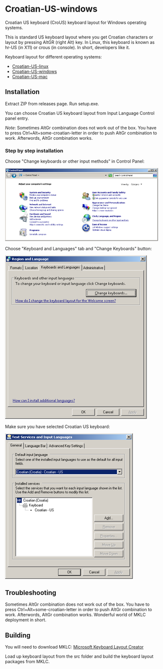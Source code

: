 # Croatian-US-windows

Croatian US keyboard (CroUS) keyboard layout for Windows operating systems.

This is standard US keyboard layout where you get Croatian characters or layout by pressing AltGR (right Alt) key.
In Linux, this keyboard is known as hr-US (in X11) or crous (in console).
In short, developers like it.

Keyboard layout for different operating systems:
* [Croatian-US-linux](https://github.com/kost/Croatian-US-linux)
* [Croatian-US-windows](https://github.com/kost/Croatian-US-windows)
* [Croatian-US-mac](https://github.com/kost/Croatian-US-mac)

## Installation

Extract ZIP from releases page. Run setup.exe.

You can choose Croatian US keyboard layout from Input Language Control panel entry.

*Note*: Sometimes AltGr combination does not work out of the box. You have to press Ctrl+Alt+some-croatian-letter in order
to push AltGr combination to work. Afterwords, AltGr combination works.

### Step by step installation

Choose "Change keyboards or other input methods" in Control Panel:

![](/doc/control-panel.png)


Choose "Keyboard and Languages" tab and "Change Keyboards" button:

![](/doc/region-and-language.png)


Make sure you have selected Croatian US keyboard:

![](/doc/input-language-crous.png)

## Troubleshooting

Sometimes AltGr combination does not work out of the box. You have to press Ctrl+Alt+some-croatian-letter in order
to push AltGr combination to work. Afterwords, AltGr combination works. Wonderful world of MKLC deployment in short.

## Building

You will need to download MKLC:
[Microsoft Keyboard Layout Creator](https://msdn.microsoft.com/en-us/globalization/keyboardlayouts.aspx)

Load up keyboard layout from the src folder and build the keyboard layout packages from MKLC. 


